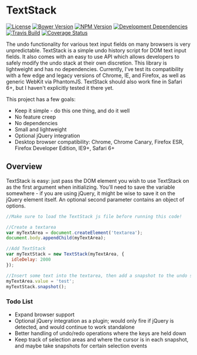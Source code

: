 # TextStack
[![License](https://img.shields.io/cocoapods/l/AFNetworking.svg)](https://github.com/azaslavsky/TextStack#license) [![Bower Version](https://badge.fury.io/bo/textstack.svg)](http://badge.fury.io/bo/textstack) [![NPM Version](https://badge.fury.io/js/textstack.svg)](http://badge.fury.io/js/textstack) [![Development Dependencies](https://david-dm.org/azaslavsky/textstack/dev-status.svg)](https://david-dm.org/azaslavsky/textstack#info=devDependencies&view=table) [![Travis Build](https://api.travis-ci.org/azaslavsky/TextStack.svg)](https://travis-ci.org/azaslavsky/TextStack) [![Coverage Status](https://img.shields.io/coveralls/azaslavsky/TextStack.svg)](https://coveralls.io/r/azaslavsky/TextStack?branch=master) 

The undo functionality for various text input fields on many browsers is very unpredictable.  TextStack is a simple undo history script for DOM text input fields.  It also comes with an easy to use API which allows developers to safely modify the undo stack at their own discretion.  This library is lightweight and has no dependencies.  Currently, I've test its compatibility with a few edge and legacy versions of Chrome, IE, and Firefox, as well as generic WebKit via PhantomJS.  TextStack should also work fine in Safari 6+, but I haven't explicitly tested it there yet.

This project has a few goals:

* Keep it simple - do this one thing, and do it well
* No feature creep
* No dependencies
* Small and lightweight
* Optional jQuery integration
* Desktop browser compatibility: Chrome, Chrome Canary, Firefox ESR, Firefox Developer Edition, IE9+, Safari 6+

## Overview

TextStack is easy: just pass the DOM element you wish to use TextStack on as the first argument when initializing.  You'll need to save the variable somewhere - if you are using jQuery, it might be wise to save it on the jQuery element itself.  An optional second parameter contains an object of options.

```js
//Make sure to load the TextStack js file before running this code!

//Create a textarea
var myTextArea = document.createElement('textarea');
document.body.appendChild(myTextArea);

//Add TextStack
var myTextStack = new TextStack(myTextArea, {
  idleDelay: 2000
});

//Insert some text into the textarea, then add a snapshot to the undo stack
myTextArea.value = 'test';
myTextStack.snapshot();
```

### Todo List

* Expand browser support
* Optional jQuery integration as a plugin; would only fire if jQuery is detected, and would continue to work standalone
* Better handling of undo/redo operations where the keys are held down
* Keep track of selection areas and where the cursor is in each snapshot, and maybe take snapshots for certain selection events
